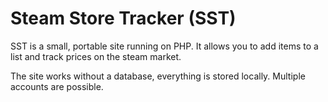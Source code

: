 # Steam Store Tracker (SST)
SST is a small, portable site running on PHP. It allows you to add items to a list and track prices on the steam market.

The site works without a database, everything is stored locally. Multiple accounts are possible.
